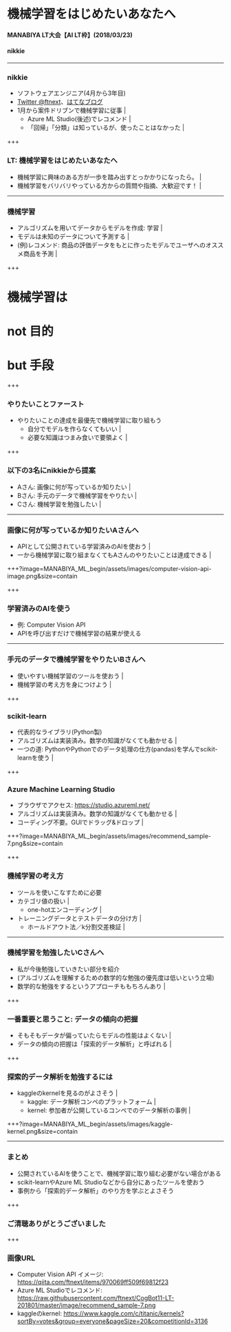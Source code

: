 # 機械学習をはじめたいあなたへ
#### MANABIYA LT大会【AI LT枠】(2018/03/23)
#### nikkie

---

### nikkie

- ソフトウェアエンジニア(4月から3年目)
- [Twitter @ftnext](https://twitter.com/ftnext)、[はてなブログ](http://nikkie-ftnext.hatenablog.com/)
- 1月から案件ドリブンで機械学習に従事 |
  - Azure ML Studio(後述)でレコメンド |
  - 「回帰」「分類」は知っているが、使ったことはなかった |

+++

### LT: 機械学習をはじめたいあなたへ

- 機械学習に興味のある方が一歩を踏み出すとっかかりになったら。 |
- 機械学習をバリバリやっている方からの質問や指摘、大歓迎です！ |

---

### 機械学習

- アルゴリズムを用いてデータからモデルを作成: 学習 |
- モデルは未知のデータについて予測する |
- (例)レコメンド: 商品の評価データをもとに作ったモデルでユーザへのオススメ商品を予測 |

+++

# 機械学習は

# not 目的

# but <span class="red-char">手段</span>

+++

### やりたいことファースト

- やりたいことの達成を最優先で機械学習に取り組もう
  - 自分でモデルを作らなくてもいい |
  - 必要な知識はつまみ食いで要領よく |

+++

### 以下の3名にnikkieから提案

- Aさん: 画像に何が写っているか知りたい |
- Bさん: 手元のデータで機械学習をやりたい |
- Cさん: 機械学習を勉強したい |

---

### 画像に何が写っているか知りたいAさんへ

- APIとして公開されている学習済みのAIを使おう |
- 一から機械学習に取り組まなくてもAさんのやりたいことは達成できる |

+++?image=MANABIYA_ML_begin/assets/images/computer-vision-api-image.png&size=contain

+++

### 学習済みのAIを使う

- 例: Computer Vision API
- APIを呼び出すだけで機械学習の結果が使える

---

### 手元のデータで機械学習をやりたいBさんへ

- 使いやすい機械学習のツールを使おう |
- 機械学習の考え方を身につけよう |

+++

### scikit-learn

- 代表的なライブラリ(Python製)
- アルゴリズムは実装済み。数学の知識がなくても動かせる |
- 一つの道: PythonやPythonでのデータ処理の仕方(pandas)を学んでscikit-learnを使う |

+++

### Azure Machine Learning Studio

- <span>ブラウザでアクセス: https://studio.azureml.net/</span>
- アルゴリズムは実装済み。数学の知識がなくても動かせる |
- コーディング不要。GUIでドラッグ&ドロップ |

+++?image=MANABIYA_ML_begin/assets/images/recommend_sample-7.png&size=contain

+++

### 機械学習の考え方

- ツールを使いこなすために必要
- カテゴリ値の扱い |
  - one-hotエンコーディング |
- トレーニングデータとテストデータの分け方 |
  - ホールドアウト法／k分割交差検証 |

---

### 機械学習を勉強したいCさんへ

- 私が今後勉強していきたい部分を紹介
- (アルゴリズムを理解するための数学的な勉強の優先度は低いという立場)
- 数学的な勉強をするというアプローチももちろんあり |

+++

### 一番重要と思うこと: データの傾向の把握

- そもそもデータが偏っていたらモデルの性能はよくない |
- データの傾向の把握は「探索的データ解析」と呼ばれる |

+++

### 探索的データ解析を勉強するには

- kaggleのkernelを見るのがよさそう |
  - kaggle: データ解析コンペのプラットフォーム |
  - kernel: 参加者が公開しているコンペでのデータ解析の事例 |

+++?image=MANABIYA_ML_begin/assets/images/kaggle-kernel.png&size=contain

---

### まとめ

- 公開されているAIを使うことで、機械学習に取り組む必要がない場合がある
- scikit-learnやAzure ML Studioなどから自分にあったツールを使おう
- 事例から「探索的データ解析」のやり方を学ぶとよさそう

+++

### ご清聴ありがとうございました

+++

### 画像URL

- <span class="ref-char">Computer Vision API イメージ: https://qiita.com/ftnext/items/970069ff509f69812f23</span>
- <span class="ref-char">Azure ML Studioでレコメンド: https://raw.githubusercontent.com/ftnext/CogBot11-LT-201801/master/image/recommend_sample-7.png</span>
- <span class="ref-char">kaggleのkernel: https://www.kaggle.com/c/titanic/kernels?sortBy=votes&group=everyone&pageSize=20&competitionId=3136</span>
